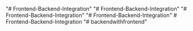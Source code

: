 "# Frontend-Backend-Integration" 
"# Frontend-Backend-Integration" 
"# Frontend-Backend-Integration" 
"# Frontend-Backend-Integration" 
#   F r o n t e n d - B a c k e n d - I n t e g r a t i o n  
 "# backendwithfrontend" 

